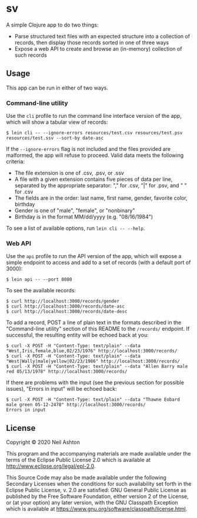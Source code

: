 # sv

A simple Clojure app to do two things:

- Parse structured text files with an expected structure into a collection of records, then display those records sorted in one of three ways
- Expose a web API to create and browse an (in-memory) collection of such records

## Usage

This app can be run in either of two ways.

### Command-line utility

Use the `cli` profile to run the command line interface version of the app,
which will show a tabular view of records:

```
$ lein cli -- --ignore-errors resources/test.csv resources/test.psv resources/test.ssv --sort-by date-asc
```

If the `--ignore-errors` flag is not included and the files provided are malformed,
the app will refuse to proceed. Valid data meets the following criteria:

- The file extension is one of .csv, .psv, or .ssv
- A file with a given extension contains five pieces of data per line, separated
  by the appropriate separator: "," for .csv, "|" for .psv, and " " for .csv
- The fields are in the order: last name, first name, gender, favorite color, birthday
- Gender is one of "male", "female", or "nonbinary"
- Birthday is in the format MM/dd/yyyy (e.g. "08/16/1984")

To see a list of available options, run `lein cli -- --help`.

### Web API

Use the `api` profile to run the API version of the app, which will expose
a simple endpoint to access and add to a set of records (with a default
port of 3000):

```
$ lein api -- --port 8080
```

To see the available records:

```
$ curl http://localhost:3000/records/gender
$ curl http://localhost:3000/records/date-asc
$ curl http://localhost:3000/records/date-desc
```

To add a record, POST a line of plain text in the formats described in
the "Command-line utility" section of this README to the `/records/` endpoint.
If successful, the resulting entity will be echoed back at you:

```
$ curl -X POST -H "Content-Type: text/plain" --data "West,Iris,female,blue,02/23/1976" http://localhost:3000/records/
$ curl -X POST -H "Content-Type: text/plain" --data "West|Wally|male|yellow|02/23/1986" http://localhost:3000/records/
$ curl -X POST -H "Content-Type: text/plain" --data "Allen Barry male red 05/13/1978" http://localhost:3000/records/
```

If there are problems with the input (see the previous section for possible issues),
"Errors in input" will be echoed back:

```
$ curl -X POST -H "Content-Type: text/plain" --data "Thawne Eobard male green 05-12-2478" http://localhost:3000/records/
Errors in input
```

## License

Copyright © 2020 Neil Ashton

This program and the accompanying materials are made available under the
terms of the Eclipse Public License 2.0 which is available at
http://www.eclipse.org/legal/epl-2.0.

This Source Code may also be made available under the following Secondary
Licenses when the conditions for such availability set forth in the Eclipse
Public License, v. 2.0 are satisfied: GNU General Public License as published by
the Free Software Foundation, either version 2 of the License, or (at your
option) any later version, with the GNU Classpath Exception which is available
at https://www.gnu.org/software/classpath/license.html.
